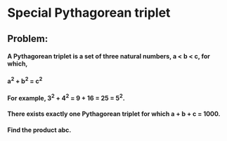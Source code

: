 # Special Pythagorean triplet
## Problem:
#### A Pythagorean triplet is a set of three natural numbers, a < b < c, for which,
#### a<sup>2</sup> + b<sup>2</sup> = c<sup>2</sup>
#### For example, 3<sup>2</sup> + 4<sup>2</sup> = 9 + 16 = 25 = 5<sup>2</sup>.
#### There exists exactly one Pythagorean triplet for which a + b + c = 1000.
#### Find the product abc.
